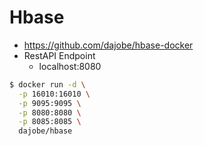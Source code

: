 # Hbase

* https://github.com/dajobe/hbase-docker
* RestAPI Endpoint
  - localhost:8080

```bash
$ docker run -d \
  -p 16010:16010 \
  -p 9095:9095 \
  -p 8080:8080 \
  -p 8085:8085 \
  dajobe/hbase 
```